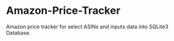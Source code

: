 # Amazon-Price-Tracker
Amazon price tracker for select ASINs and inputs data into SQLite3 Database. 
